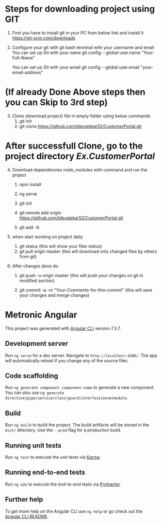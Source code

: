 # Steps for downloading project using GIT
1. First you have to install git in your PC from below link and install it 
	https://git-scm.com/downloads

2. Configure your git with git bash terminal with your username and email
	You can set up Git with your name
	git config --global user.name "Your-Full-Name"

	You can set up Git with your email
	git config --global user.email "your-email-address"

# (If already Done Above steps then you can Skip to 3rd step)	
	
3. Clone (download project) file in empty folder using below commands
	1. git init
	2. git clone https://github.com/tdevalekar52/CustomerPortal.git
	
	
# After successfull Clone, go to the project directory *Ex.CustomerPortal*

4. Download dependencies node_modules with command and run the project
	1. npm install
	2. ng serve
	
	3. git init
	4. git remote add origin https://github.com/tdevalekar52/CustomerPortal.git
	5. git add -A

5. when start working on project daily 
	1. git status
		(this will show your files status)
	2. git pull origin master
		(this will download only changed files by others from git)
		
6. After changes done do
	1. git push -u origin master
		(this will push your changes on git in modified section)
	
	2. git commit -a -m "Your-Comments-for-this-commit"
		(this will save your changes and merge changes)




# Metronic Angular

This project was generated with [Angular CLI](https://github.com/angular/angular-cli) version 7.3.7.

## Development server

Run `ng serve` for a dev server. Navigate to `http://localhost:4200/`. The app will automatically reload if you change any of the source files.

## Code scaffolding

Run `ng generate component component-name` to generate a new component. You can also use `ng generate directive|pipe|service|class|guard|interface|enum|module`.

## Build

Run `ng build` to build the project. The build artifacts will be stored in the `dist/` directory. Use the `--prod` flag for a production build.

## Running unit tests

Run `ng test` to execute the unit tests via [Karma](https://karma-runner.github.io).

## Running end-to-end tests

Run `ng e2e` to execute the end-to-end tests via [Protractor](http://www.protractortest.org/).

## Further help

To get more help on the Angular CLI use `ng help` or go check out the [Angular CLI README](https://github.com/angular/angular-cli/blob/master/README.md).
